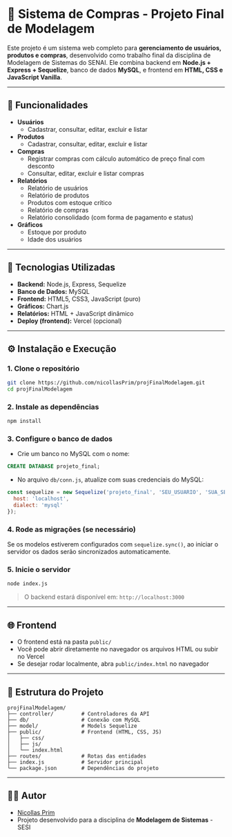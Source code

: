 # 🛒 Sistema de Compras - Projeto Final de Modelagem

Este projeto é um sistema web completo para **gerenciamento de usuários, produtos e compras**, desenvolvido como trabalho final da disciplina de Modelagem de Sistemas do SENAI. Ele combina backend em **Node.js + Express + Sequelize**, banco de dados **MySQL**, e frontend em **HTML, CSS e JavaScript Vanilla**.

---

## 🚀 Funcionalidades

- **Usuários**
  - Cadastrar, consultar, editar, excluir e listar
- **Produtos**
  - Cadastrar, consultar, editar, excluir e listar
- **Compras**
  - Registrar compras com cálculo automático de preço final com desconto
  - Consultar, editar, excluir e listar compras
- **Relatórios**
  - Relatório de usuários
  - Relatório de produtos
  - Produtos com estoque crítico
  - Relatório de compras
  - Relatório consolidado (com forma de pagamento e status)
- **Gráficos**
  - Estoque por produto
  - Idade dos usuários

---

## 🧰 Tecnologias Utilizadas

- **Backend:** Node.js, Express, Sequelize
- **Banco de Dados:** MySQL
- **Frontend:** HTML5, CSS3, JavaScript (puro)
- **Gráficos:** Chart.js
- **Relatórios:** HTML + JavaScript dinâmico
- **Deploy (frontend):** Vercel (opcional)

---

## ⚙️ Instalação e Execução

### 1. Clone o repositório

```bash
git clone https://github.com/nicollasPrim/projFinalModelagem.git
cd projFinalModelagem
```

### 2. Instale as dependências

```bash
npm install
```

### 3. Configure o banco de dados

- Crie um banco no MySQL com o nome:

```sql
CREATE DATABASE projeto_final;
```

- No arquivo `db/conn.js`, atualize com suas credenciais do MySQL:

```javascript
const sequelize = new Sequelize('projeto_final', 'SEU_USUARIO', 'SUA_SENHA', {
  host: 'localhost',
  dialect: 'mysql'
});
```

### 4. Rode as migrações (se necessário)

Se os modelos estiverem configurados com `sequelize.sync()`, ao iniciar o servidor os dados serão sincronizados automaticamente.

### 5. Inicie o servidor

```bash
node index.js
```

> O backend estará disponível em: `http://localhost:3000`

---

## 🌐 Frontend

- O frontend está na pasta `public/`
- Você pode abrir diretamente no navegador os arquivos HTML ou subir no Vercel
- Se desejar rodar localmente, abra `public/index.html` no navegador

---

## 📁 Estrutura do Projeto

```
projFinalModelagem/
├── controller/         # Controladores da API
├── db/                 # Conexão com MySQL
├── model/              # Models Sequelize
├── public/             # Frontend (HTML, CSS, JS)
│   ├── css/
│   ├── js/
│   └── index.html
├── routes/             # Rotas das entidades
├── index.js            # Servidor principal
└── package.json        # Dependências do projeto
```

---


## 👨‍💻 Autor

- [Nicollas Prim](https://github.com/nicollasPrim)
- Projeto desenvolvido para a disciplina de **Modelagem de Sistemas** - SESI
